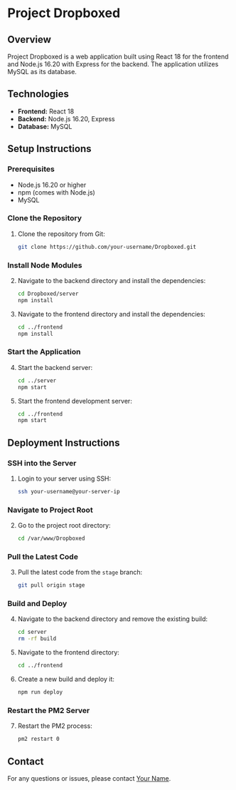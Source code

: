 # Project Dropboxed

## Overview
Project Dropboxed is a web application built using React 18 for the frontend and Node.js 16.20 with Express for the backend. The application utilizes MySQL as its database.

## Technologies
- **Frontend:** React 18
- **Backend:** Node.js 16.20, Express
- **Database:** MySQL

## Setup Instructions

### Prerequisites
- Node.js 16.20 or higher
- npm (comes with Node.js)
- MySQL

### Clone the Repository
1. Clone the repository from Git:
   ```sh
   git clone https://github.com/your-username/Dropboxed.git
   ```

### Install Node Modules
2. Navigate to the backend directory and install the dependencies:
   ```sh
   cd Dropboxed/server
   npm install
   ```

3. Navigate to the frontend directory and install the dependencies:
   ```sh
   cd ../frontend
   npm install
   ```

### Start the Application
4. Start the backend server:
   ```sh
   cd ../server
   npm start
   ```

5. Start the frontend development server:
   ```sh
   cd ../frontend
   npm start
   ```

## Deployment Instructions

### SSH into the Server
1. Login to your server using SSH:
   ```sh
   ssh your-username@your-server-ip
   ```

### Navigate to Project Root
2. Go to the project root directory:
   ```sh
   cd /var/www/Dropboxed
   ```

### Pull the Latest Code
3. Pull the latest code from the `stage` branch:
   ```sh
   git pull origin stage
   ```

### Build and Deploy
4. Navigate to the backend directory and remove the existing build:
   ```sh
   cd server
   rm -rf build
   ```

5. Navigate to the frontend directory:
   ```sh
   cd ../frontend
   ```

6. Create a new build and deploy it:
   ```sh
   npm run deploy
   ```

### Restart the PM2 Server
7. Restart the PM2 process:
   ```sh
   pm2 restart 0
   ```

## Contact
For any questions or issues, please contact [Your Name](mailto:your-email@example.com).

